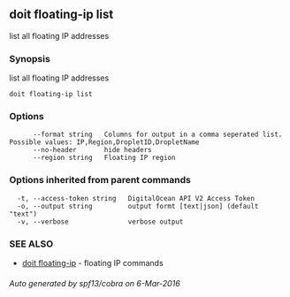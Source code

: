 ## doit floating-ip list

list all floating IP addresses

### Synopsis


list all floating IP addresses

```
doit floating-ip list
```

### Options

```
      --format string   Columns for output in a comma seperated list. Possible values: IP,Region,DropletID,DropletName
      --no-header       hide headers
      --region string   Floating IP region
```

### Options inherited from parent commands

```
  -t, --access-token string   DigitalOcean API V2 Access Token
  -o, --output string         output formt [text|json] (default "text")
  -v, --verbose               verbose output
```

### SEE ALSO
* [doit floating-ip](doit_floating-ip.md)	 - floating IP commands

###### Auto generated by spf13/cobra on 6-Mar-2016

